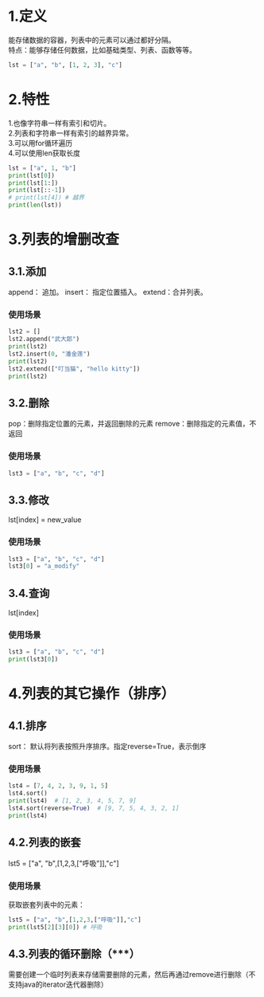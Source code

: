 # 1.定义

能存储数据的容器，列表中的元素可以通过都好分隔。</br>
特点：能够存储任何数据，比如基础类型、列表、函数等等。</br>

```python
lst = ["a", "b", [1, 2, 3], "c"]
```

# 2.特性

1.也像字符串一样有索引和切片。</br>
2.列表和字符串一样有索引的越界异常。</br>
3.可以用for循环遍历</br>
4.可以使用len获取长度

```python
lst = ["a", 1, "b"]
print(lst[0])
print(lst[1:])
print(lst[::-1])
# print(lst[4]) # 越界
print(len(lst))
```

# 3.列表的增删改查

## 3.1.添加

append： 追加。
insert： 指定位置插入。
extend：合并列表。

### 使用场景

```python
lst2 = []
lst2.append("武大郎")
print(lst2)
lst2.insert(0, "潘金莲")
print(lst2)
lst2.extend(["叮当猫", "hello kitty"])
print(lst2)
```

## 3.2.删除

pop：删除指定位置的元素，并返回删除的元素
remove：删除指定的元素值，不返回

### 使用场景

```python
lst3 = ["a", "b", "c", "d"]
```

## 3.3.修改

lst[index] = new_value

### 使用场景

```python
lst3 = ["a", "b", "c", "d"]
lst3[0] = "a_modify"
```

## 3.4.查询

lst[index]

### 使用场景

```python
lst3 = ["a", "b", "c", "d"]
print(lst3[0])
```

# 4.列表的其它操作（排序）

## 4.1.排序

sort： 默认将列表按照升序排序。指定reverse=True，表示倒序

### 使用场景

```python
lst4 = [7, 4, 2, 3, 9, 1, 5]
lst4.sort()
print(lst4)  # [1, 2, 3, 4, 5, 7, 9]
lst4.sort(reverse=True)  # [9, 7, 5, 4, 3, 2, 1]
print(lst4)
```

## 4.2.列表的嵌套
lst5 = ["a", "b",[1,2,3,["呼吸"]],"c"]
### 使用场景
获取嵌套列表中的元素：
```python
lst5 = ["a", "b",[1,2,3,["呼吸"]],"c"]
print(lst5[2][3][0]) # 呼吸
```
## 4.3.列表的循环删除（***）
需要创建一个临时列表来存储需要删除的元素，然后再通过remove进行删除（不支持java的iterator迭代器删除）